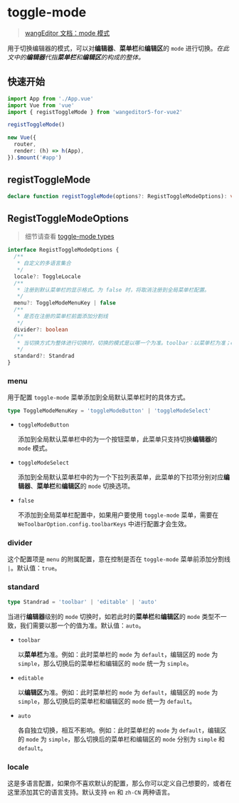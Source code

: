 # toggle-mode

> [wangEditor 文档：mode 模式](https://www.wangeditor.com/v5/getting-started.html#mode-%E6%A8%A1%E5%BC%8F)

用于切换编辑器的模式，可以对**编辑器**、**菜单栏**和**编辑区**的 `mode` 进行切换。_在此文中的**编辑器**代指**菜单栏**和**编辑区**的构成的整体。_

## 快速开始

```ts
import App from './App.vue'
import Vue from 'vue'
import { registToggleMode } from 'wangeditor5-for-vue2'

registToggleMode()

new Vue({
  router,
  render: (h) => h(App),
}).$mount('#app')
```

## registToggleMode

```ts
declare function registToggleMode(options?: RegistToggleModeOptions): void
```

## RegistToggleModeOptions

> 细节请查看 [toggle-mode types](https://github.com/clinfc/wangeditor5-for-vue3/tree/main/src/toggle-mode/types.ts)

```ts
interface RegistToggleModeOptions {
  /**
   * 自定义的多语言集合
   */
  locale?: ToggleLocale
  /**
   * 注册到默认菜单栏的显示格式。为 false 时，将取消注册到全局菜单栏配置。
   */
  menu?: ToggleModeMenuKey | false
  /**
   * 是否在注册的菜单栏前面添加分割线
   */
  divider?: boolean
  /**
   * 当切换方式为整体进行切换时，切换的模式是以哪一个为准。toolbar：以菜单栏为准；editable：以编辑区为准；auto：各自独立切换，相互不影响。
   */
  standard?: Standrad
}
```

### menu

用于配置 `toggle-mode` 菜单添加到全局默认菜单栏时的具体方式。

```ts
type ToggleModeMenuKey = 'toggleModeButton' | 'toggleModeSelect'
```

- `toggleModeButton`

  添加到全局默认菜单栏中的为一个按钮菜单，此菜单只支持切换**编辑器**的 `mode` 模式。

- `toggleModeSelect`

  添加到全局默认菜单栏中的为一个下拉列表菜单，此菜单的下拉项分别对应**编辑器**、**菜单栏**和**编辑区**的 `mode` 切换选项。

- `false`

  不添加到全局菜单栏配置中，如果用户要使用 `toggle-mode` 菜单，需要在 `WeToolbarOption.config.toolbarKeys` 中进行配置才会生效。

### divider

这个配置项是 `menu` 的附属配置，意在控制是否在 `toggle-mode` 菜单前添加分割线 `|`。默认值：`true`。

### standard

```ts
type Standrad = 'toolbar' | 'editable' | 'auto'
```

当进行**编辑器**级别的 `mode` 切换时，如若此时的**菜单栏**和**编辑区**的 `mode` 类型不一致，我们需要以那一个的值为准。默认值：`auto`。

- `toolbar`

  以**菜单栏**为准。例如：此时菜单栏的 `mode` 为 `default`，编辑区的 `mode` 为 `simple`，那么切换后的菜单栏和编辑区的 `mode` 统一为 `simple`。

- `editable`

  以**编辑区**为准。例如：此时菜单栏的 `mode` 为 `default`，编辑区的 `mode` 为 `simple`，那么切换后的菜单栏和编辑区的 `mode` 统一为 `default`。

- `auto`

  各自独立切换，相互不影响。例如：此时菜单栏的 `mode` 为 `default`，编辑区的 `mode` 为 `simple`，那么切换后的菜单栏和编辑区的 `mode` 分别为 `simple` 和 `default`。

### locale

这是多语言配置，如果你不喜欢默认的配置，那么你可以定义自己想要的，或者在这里添加其它的语言支持。默认支持 `en` 和 `zh-CN` 两种语言。
